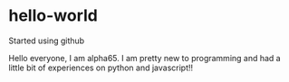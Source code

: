 # hello-world
Started using github

Hello everyone, I am alpha65. I am pretty new to programming and had a little bit of experiences on python and javascript!!
